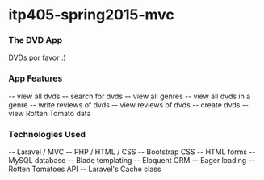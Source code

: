 # itp405-spring2015-mvc

### The DVD App
DVDs por favor :)

### App Features
-- view all dvds
-- search for dvds
-- view all genres
-- view all dvds in a genre
-- write reviews of dvds
-- view reviews of dvds
-- create dvds
-- view Rotten Tomato data

### Technologies Used
-- Laravel / MVC
-- PHP / HTML / CSS
-- Bootstrap CSS
-- HTML forms
-- MySQL database
-- Blade templating
-- Eloquent ORM
-- Eager loading
-- Rotten Tomatoes API
-- Laravel's Cache class
